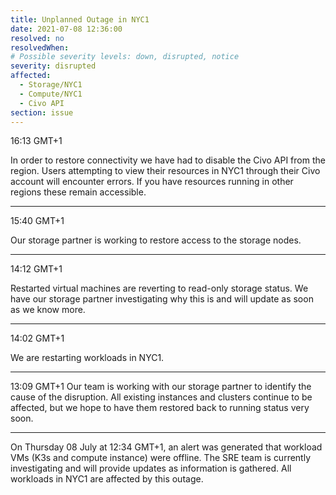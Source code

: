 ```yaml
---
title: Unplanned Outage in NYC1
date: 2021-07-08 12:36:00
resolved: no
resolvedWhen:
# Possible severity levels: down, disrupted, notice
severity: disrupted
affected:
  - Storage/NYC1
  - Compute/NYC1
  - Civo API
section: issue
---
```

16:13 GMT+1

In order to restore connectivity we have had to disable the Civo API from the region. Users attempting to view their resources in NYC1 through their Civo account will encounter errors. If you have resources running in other regions these remain accessible.

---
15:40 GMT+1

Our storage partner is working to restore access to the storage nodes.

---
14:12 GMT+1

Restarted virtual machines are reverting to read-only storage status. We have our storage partner investigating why this is and will update as soon as we know more.

---
14:02 GMT+1

We are restarting workloads in NYC1.

---
13:09 GMT+1
Our team is working with our storage partner to identify the cause of the disruption. All existing instances and clusters continue to be affected, but we hope to have them restored back to running status very soon.

---
On Thursday 08 July at 12:34 GMT+1, an alert was generated that workload VMs (K3s and compute instance) were offline. The SRE team is currently
investigating and will provide updates as information is gathered. All workloads in NYC1 are affected by this outage. 
